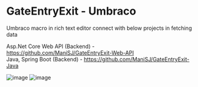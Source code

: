 # GateEntryExit - Umbraco

Umbraco macro in rich text editor connect with below projects in fetching data

Asp.Net Core Web API (Backend) - https://github.com/ManiSJ/GateEntryExit-Web-API <br/>
Java, Spring Boot (Backend) - https://github.com/ManiSJ/GateEntryExit-Java

![image](https://github.com/ManiSJ/GateEntryExit-Umbraco/assets/11914200/049f981c-4ff4-441e-b556-65bbf8ec6dc5)
![image](https://github.com/ManiSJ/GateEntryExit-Umbraco/assets/11914200/022b24c0-28c9-41bf-8e52-663208d72b09)


